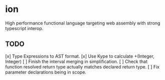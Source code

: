 # ion
High performance functional language targeting web assembly with strong typescript interop.

## TODO
[x] Type Expressions to AST format.
[x] Use Kype to calculate +(Integer, Integer)
[ ] Finish the interval merging in simplification.
[ ] Check that function resolved return type actually matches declared return type.
[ ] Fix parameter declarations being in scope.
